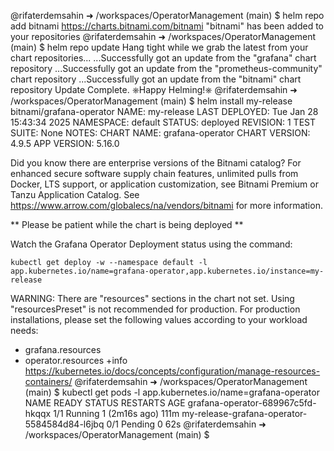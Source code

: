 
@rifaterdemsahin ➜ /workspaces/OperatorManagement (main) $ helm repo add bitnami https://charts.bitnami.com/bitnami
"bitnami" has been added to your repositories
@rifaterdemsahin ➜ /workspaces/OperatorManagement (main) $ helm repo update
Hang tight while we grab the latest from your chart repositories...
...Successfully got an update from the "grafana" chart repository
...Successfully got an update from the "prometheus-community" chart repository
...Successfully got an update from the "bitnami" chart repository
Update Complete. ⎈Happy Helming!⎈
@rifaterdemsahin ➜ /workspaces/OperatorManagement (main) $ helm install my-release bitnami/grafana-operator
NAME: my-release
LAST DEPLOYED: Tue Jan 28 15:43:34 2025
NAMESPACE: default
STATUS: deployed
REVISION: 1
TEST SUITE: None
NOTES:
CHART NAME: grafana-operator
CHART VERSION: 4.9.5
APP VERSION: 5.16.0

Did you know there are enterprise versions of the Bitnami catalog? For enhanced secure software supply chain features, unlimited pulls from Docker, LTS support, or application customization, see Bitnami Premium or Tanzu Application Catalog. See https://www.arrow.com/globalecs/na/vendors/bitnami for more information.

** Please be patient while the chart is being deployed **

Watch the Grafana Operator Deployment status using the command:

    kubectl get deploy -w --namespace default -l app.kubernetes.io/name=grafana-operator,app.kubernetes.io/instance=my-release


WARNING: There are "resources" sections in the chart not set. Using "resourcesPreset" is not recommended for production. For production installations, please set the following values according to your workload needs:
  - grafana.resources
  - operator.resources
+info https://kubernetes.io/docs/concepts/configuration/manage-resources-containers/
@rifaterdemsahin ➜ /workspaces/OperatorManagement (main) $  kubectl get pods -l app.kubernetes.io/name=grafana-operator
NAME                                           READY   STATUS    RESTARTS        AGE
grafana-operator-689967c5fd-hkqqx              1/1     Running   1 (2m16s ago)   111m
my-release-grafana-operator-5584584d84-l6jbq   0/1     Pending   0               62s
@rifaterdemsahin ➜ /workspaces/OperatorManagement (main) $ 